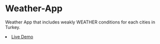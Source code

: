 # Weather-App
Weather App that includes weakly WEATHER conditions for each cities in Turkey.
<li><a target="_blank" href="https://cembolat.github.io/Weather-App/">Live Demo</a></li>

